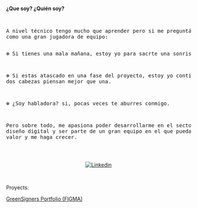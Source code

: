 <p><b>¿Que soy? ¿Quién soy?</b></p>
<br/>
<pre>
A nivel técnico tengo mucho que aprender pero si me preguntáis por qué contratarme os podría decir que me definen 
como una gran jugadora de equipo:

⊛ Si tienes una mala mañana, estoy yo para sacrte una sonrisa.

⊛ Si estas atascado en una fase del proyecto, estoy yo contigo porque dos cabezas piensan mejor que una.

⊛ ¿Soy habladora? si, pocas veces te aburres conmigo.

Pero sobre todo, me apasiona poder desarrollarme en el sector del diseño digital y ser parte de un gran equipo en 
el que pueda aportar valor y me haga crecer.
</pre>
<br/>
<p align="center">
<a href="https://www.linkedin.com/in/albafdezgomez2000/" target="_blank" rel="noreferrer noopener"><img alt="Linkedin" title="Alba Fernández Gómez Linkedin" src="https://img.shields.io/badge/LinkedIn-0077B5?style=for-the-badge&logo=linkedin&logoColor=white"></a>
</p>
<br/>
<p>Proyects: </p>
<p>
<a href="https://www.figma.com/file/aFw6gGeeQ13hGiDSQnEupS/GreenSign?type=design&node-id=0%3A1&mode=design&t=clLa8VLNqSfKkbN6-1" target="_blank" rel="noreferrer noopener"> GreenSigners Portfolio (FIGMA)</a>  
</p>
